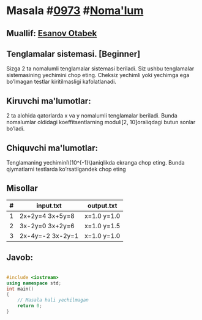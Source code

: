 
<h1>Masala #<a href="https://robocontest.uz/tasks/0973">0973</a> #<a href="https://robocontest.uz/tasks?category=1">Noma'lum</a></h1>
<h2> Muallif: <a href="https://robocontest.uz/profile/esanovotabek">Esanov Otabek</a></h2>
<h2>Tenglamalar sistemasi. [Beginner]</h2>
<p>Sizga 2 ta nomalumli tenglamalar sistemasi beriladi. Siz ushbu tenglamalar sistemasining yechimini chop eting. Cheksiz yechimli yoki yechimga ega bo’lmagan testlar kiritilmasligi kafolatlanadi.</p>
<h2>Kiruvchi ma'lumotlar:</h2>
<p>2 ta alohida qatorlarda x va y nomalumli tenglamalar beriladi. Bunda nomalumlar oldidagi koeffitsentlarning moduli[2, 10]oraliqdagi butun sonlar bo’ladi.</p>
<h2>Chiquvchi ma'lumotlar:</h2>
<p>Tenglamaning yechimini\(10^{-1}\)aniqlikda ekranga chop eting. Bunda qiymatlarni testlarda ko’rsatilgandek chop eting</p>
<h2>Misollar</h2>
<table>
    <thead>
        <tr>
            <th>#</th>
            <th>input.txt</th>
            <th>output.txt</th>
        </tr>
    </thead>
    <tbody>
            <tr>
                <td>1</td>
                <td>2x+2y=4
3x+5y=8</td>
                <td>x=1.0
y=1.0</td>
            </tr>
            <tr>
                <td>2</td>
                <td>3x-2y=0
3x+2y=6</td>
                <td>x=1.0
y=1.5</td>
            </tr>
            <tr>
                <td>3</td>
                <td>2x-4y=-2
3x-2y=1</td>
                <td>x=1.0
y=1.0</td>
            </tr>
    </tbody>
    </table>
    
<h2>Javob:</h2>

######
```cpp
#include <iostream>
using namespace std;
int main()
{
    // Masala hali yechilmagan
    return 0;
}
```

